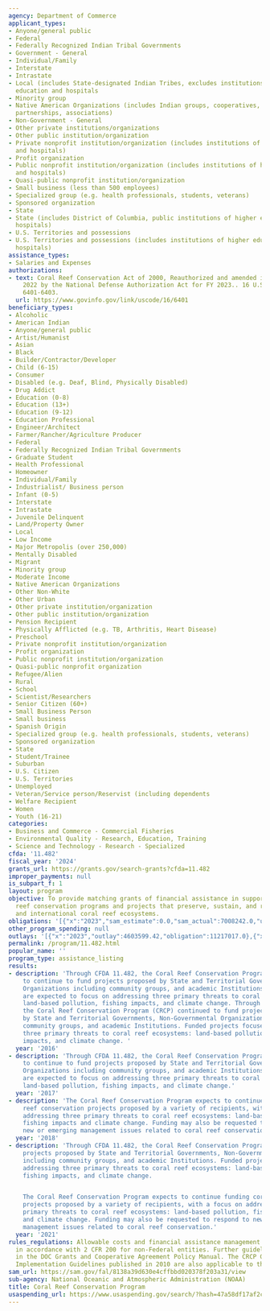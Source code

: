 ```yaml
---
agency: Department of Commerce
applicant_types:
- Anyone/general public
- Federal
- Federally Recognized Indian Tribal Governments
- Government - General
- Individual/Family
- Interstate
- Intrastate
- Local (includes State-designated Indian Tribes, excludes institutions of higher
  education and hospitals
- Minority group
- Native American Organizations (includes Indian groups, cooperatives, corporations,
  partnerships, associations)
- Non-Government - General
- Other private institutions/organizations
- Other public institution/organization
- Private nonprofit institution/organization (includes institutions of higher education
  and hospitals)
- Profit organization
- Public nonprofit institution/organization (includes institutions of higher education
  and hospitals)
- Quasi-public nonprofit institution/organization
- Small business (less than 500 employees)
- Specialized group (e.g. health professionals, students, veterans)
- Sponsored organization
- State
- State (includes District of Columbia, public institutions of higher education and
  hospitals)
- U.S. Territories and possessions
- U.S. Territories and possessions (includes institutions of higher education and
  hospitals)
assistance_types:
- Salaries and Expenses
authorizations:
- text: Coral Reef Conservation Act of 2000, Reauthorized and amended in December
    2022 by the National Defense Authorization Act for FY 2023.. 16 U.S.C. &sect;
    6401-6403.
  url: https://www.govinfo.gov/link/uscode/16/6401
beneficiary_types:
- Alcoholic
- American Indian
- Anyone/general public
- Artist/Humanist
- Asian
- Black
- Builder/Contractor/Developer
- Child (6-15)
- Consumer
- Disabled (e.g. Deaf, Blind, Physically Disabled)
- Drug Addict
- Education (0-8)
- Education (13+)
- Education (9-12)
- Education Professional
- Engineer/Architect
- Farmer/Rancher/Agriculture Producer
- Federal
- Federally Recognized Indian Tribal Governments
- Graduate Student
- Health Professional
- Homeowner
- Individual/Family
- Industrialist/ Business person
- Infant (0-5)
- Interstate
- Intrastate
- Juvenile Delinquent
- Land/Property Owner
- Local
- Low Income
- Major Metropolis (over 250,000)
- Mentally Disabled
- Migrant
- Minority group
- Moderate Income
- Native American Organizations
- Other Non-White
- Other Urban
- Other private institution/organization
- Other public institution/organization
- Pension Recipient
- Physically Afflicted (e.g. TB, Arthritis, Heart Disease)
- Preschool
- Private nonprofit institution/organization
- Profit organization
- Public nonprofit institution/organization
- Quasi-public nonprofit organization
- Refugee/Alien
- Rural
- School
- Scientist/Researchers
- Senior Citizen (60+)
- Small Business Person
- Small business
- Spanish Origin
- Specialized group (e.g. health professionals, students, veterans)
- Sponsored organization
- State
- Student/Trainee
- Suburban
- U.S. Citizen
- U.S. Territories
- Unemployed
- Veteran/Service person/Reservist (including dependents
- Welfare Recipient
- Women
- Youth (16-21)
categories:
- Business and Commerce - Commercial Fisheries
- Environmental Quality - Research, Education, Training
- Science and Technology - Research - Specialized
cfda: '11.482'
fiscal_year: '2024'
grants_url: https://grants.gov/search-grants?cfda=11.482
improper_payments: null
is_subpart_f: 1
layout: program
objective: To provide matching grants of financial assistance in support of coral
  reef conservation programs and projects that preserve, sustain, and restore U.S.
  and international coral reef ecosystems.
obligations: '[{"x":"2023","sam_estimate":0.0,"sam_actual":7008242.0,"usa_spending_actual":7675921.84},{"x":"2024","sam_estimate":0.0,"sam_actual":7008242.0,"usa_spending_actual":5808772.0},{"x":"2025","sam_estimate":0.0,"sam_actual":7008242.0,"usa_spending_actual":2079534.0}]'
other_program_spending: null
outlays: '[{"x":"2023","outlay":4603599.42,"obligation":11217017.0},{"x":"2024","outlay":-64122.37,"obligation":565000.0},{"x":"2025","outlay":76113.85,"obligation":2079534.0}]'
permalink: /program/11.482.html
popular_name: ''
program_type: assistance_listing
results:
- description: 'Through CFDA 11.482, the Coral Reef Conservation Program (CRCP) intends
    to continue to fund projects proposed by State and Territorial Governments, Non-Governmental
    Organizations including community groups, and academic Institutions. Funded projects
    are expected to focus on addressing three primary threats to coral reef ecosystems:
    land-based pollution, fishing impacts, and climate change. Through CFDA 11.482,
    the Coral Reef Conservation Program (CRCP) continued to fund projects proposed
    by State and Territorial Governments, Non-Governmental Organizations including
    community groups, and academic Institutions. Funded projects focused on addressing
    three primary threats to coral reef ecosystems: land-based pollution, fishing
    impacts, and climate change. '
  year: '2016'
- description: 'Through CFDA 11.482, the Coral Reef Conservation Program (CRCP) intends
    to continue to fund projects proposed by State and Territorial Governments, Non-Governmental
    Organizations including community groups, and academic Institutions. Funded projects
    are expected to focus on addressing three primary threats to coral reef ecosystems:
    land-based pollution, fishing impacts, and climate change.'
  year: '2017'
- description: 'The Coral Reef Conservation Program expects to continue funding coral
    reef conservation projects proposed by a variety of recipients, with a focus on
    addressing three primary threats to coral reef ecosystems: land-based pollution,
    fishing impacts and climate change. Funding may also be requested to respond to
    new or emerging management issues related to coral reef conservation.'
  year: '2018'
- description: 'Through CFDA 11.482, the Coral Reef Conservation Program (CRCP) funds
    projects proposed by State and Territorial Governments, Non-Governmental Organizations
    including community groups, and academic Institutions. Funded projects focus on
    addressing three primary threats to coral reef ecosystems: land-based pollution,
    fishing impacts, and climate change.


    The Coral Reef Conservation Program expects to continue funding coral reef conservation
    projects proposed by a variety of recipients, with a focus on addressing three
    primary threats to coral reef ecosystems: land-based pollution, fishing impacts
    and climate change. Funding may also be requested to respond to new or emerging
    management issues related to coral reef conservation.'
  year: '2021'
rules_regulations: Allowable costs and financial assistance management will be determined
  in accordance with 2 CFR 200 for non-Federal entities. Further guidelines are outlined
  in the DOC Grants and Cooperative Agreement Policy Manual. The CRCP Grant Program
  Implementation Guidelines published in 2010 are also applicable to these awards.
sam_url: https://sam.gov/fal/8138a39d630e4cffbbd020378f203a31/view
sub-agency: National Oceanic and Atmospheric Administration (NOAA)
title: Coral Reef Conservation Program
usaspending_url: https://www.usaspending.gov/search/?hash=47a58df17af2cbffb3c3ec69d5f0fb7c
---
```

